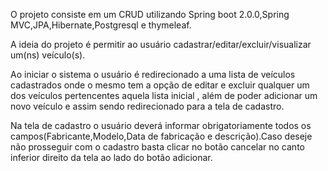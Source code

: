 O projeto consiste em um CRUD utilizando Spring boot 2.0.0,Spring MVC,JPA,Hibernate,Postgresql e thymeleaf.

A ideia do projeto é permitir ao usuário cadastrar/editar/excluir/visualizar um(ns) veículo(s).

Ao iniciar o sistema o usuário é redirecionado a uma lista de veículos cadastrados onde o mesmo tem a opção de editar e excluir qualquer um dos veículos pertencentes aquela lista inicial , além de poder adicionar um novo veículo e assim sendo redirecionado para a tela de cadastro.

Na tela de cadastro o usuário deverá informar obrigatoriamente todos os campos(Fabricante,Modelo,Data de fabricação e descrição).Caso deseje não prosseguir com o cadastro basta clicar no botão cancelar no canto inferior direito da tela ao lado do botão adicionar. 
